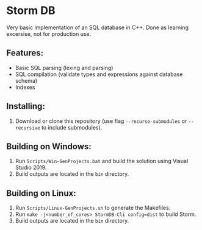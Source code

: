 # Storm DB

Very basic implementation of an SQL database in C++. Done as learning excersise, not for production use.

## Features:
- Basic SQL parsing (lexing and parsing)
- SQL compilation (validate types and expressions against database schema)
- Indexes

## Installing:
1. Download or clone this repository (use flag `--recurse-submodules` or `--recursive` to include submodules).

## Building on Windows:
1. Run `Scripts/Win-GenProjects.bat` and build the solution using Visual Studio 2019.
2. Build outputs are located in the `bin` directory.

## Building on Linux:
1. Run `Scripts/Linux-GenProjects.sh` to generate the Makefiles.
2. Run `make -j<number_of_cores> StormDB-Cli config=dist` to build Storm.
3. Build outputs are located in the `bin` directory.
